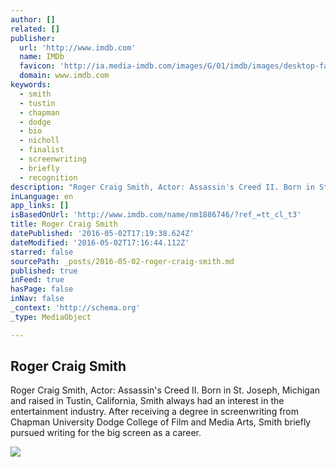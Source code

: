 ```yaml
---
author: []
related: []
publisher:
  url: 'http://www.imdb.com'
  name: IMDb
  favicon: 'http://ia.media-imdb.com/images/G/01/imdb/images/desktop-favicon-2165806970._CB379390718_.ico'
  domain: www.imdb.com
keywords:
  - smith
  - tustin
  - chapman
  - dodge
  - bio
  - nicholl
  - finalist
  - screenwriting
  - briefly
  - recognition
description: "Roger Craig Smith, Actor: Assassin's Creed II. Born in St. Joseph, Michigan and raised in Tustin, California, Smith always had an interest in the entertainment industry. After receiving a degree in screenwriting from Chapman University Dodge College of Film and Media Arts, Smith briefly pursued writing for the big screen as a career."
inLanguage: en
app_links: []
isBasedOnUrl: 'http://www.imdb.com/name/nm1886746/?ref_=tt_cl_t3'
title: Roger Craig Smith
datePublished: '2016-05-02T17:19:38.624Z'
dateModified: '2016-05-02T17:16:44.112Z'
starred: false
sourcePath: _posts/2016-05-02-roger-craig-smith.md
published: true
inFeed: true
hasPage: false
inNav: false
_context: 'http://schema.org'
_type: MediaObject

---
```

<article style=""><h1>Roger Craig Smith</h1><p>Roger Craig Smith, Actor: Assassin's Creed II. Born in St. Joseph, Michigan and raised in Tustin, California, Smith always had an interest in the entertainment industry. After receiving a degree in screenwriting from Chapman University Dodge College of Film and Media Arts, Smith briefly pursued writing for the big screen as a career.</p><img src="http://ia.media-imdb.com/images/M/MV5BMTkxMTA0MTEzMl5BMl5BanBnXkFtZTgwMDk3NDA0MDE@._V1_UY1200_CR85,0,630,1200_AL_.jpg" /></article>
